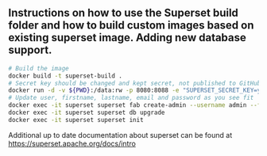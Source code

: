 ## Instructions on how to use the Superset build folder and how to build custom images based on existing superset image. Adding new database support.

```bash
# Build the image
docker build -t superset-build .
# Secret key should be changed and kept secret, not published to GitHub :)
docker run -d -v ${PWD}:/data:rw -p 8080:8088 -e "SUPERSET_SECRET_KEY=your_new_secret_key" --name superset superset-build
# Update user, firstname, lastname, email and password as you see fit
docker exec -it superset superset fab create-admin --username admin --firstname Admin --lastname Superset --email admin@example.com --password admin
docker exec -it superset superset db upgrade
docker exec -it superset superset init
```

Additional up to date documentation about superset can be found at https://superset.apache.org/docs/intro